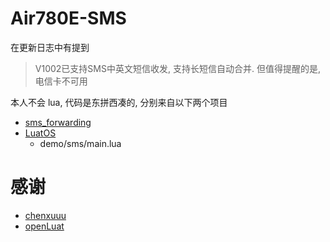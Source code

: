 # Air780E-SMS

在更新日志中有提到

> V1002已支持SMS中英文短信收发, 支持长短信自动合并. 但值得提醒的是, 电信卡不可用

本人不会 lua, 代码是东拼西凑的, 分别来自以下两个项目

- [sms_forwarding](https://github.com/chenxuuu/sms_forwarding)
- [LuatOS](https://github.com/openLuat/LuatOS)
  - demo/sms/main.lua

# 感谢
- [chenxuuu](https://github.com/chenxuuu)
- [openLuat](https://github.com/openLuat)
